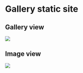 # Gallery static site

## Gallery view

<img src='https://res.cloudinary.com/kevinsandoval/image/upload/v1672948421/general/gallery-view_ra0ct3.png'/>

## Image view

<img src='https://res.cloudinary.com/kevinsandoval/image/upload/v1672948419/general/gallery-image-view_uobk9x.png'/>
